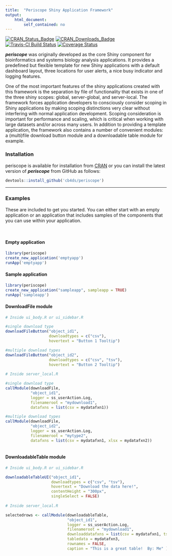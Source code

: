```yaml
---
title:  "Periscope Shiny Application Framework"
output: 
    html_document:
        self_contained: no
---
```

<!-- Badge Location -->
[![CRAN_Status_Badge](http://www.r-pkg.org/badges/version/periscope?color=9bc2cf)](https://cran.r-project.org/package=periscope)
[![CRAN_Downloads_Badge](https://cranlogs.r-pkg.org/badges/grand-total/periscope?color=9bc2cf)](https://cran.r-project.org/package=periscope)
[![Travis-CI Build Status](https://travis-ci.org/cb4ds/periscope.svg?branch=master)](https://travis-ci.org/cb4ds/periscope)
[![Coverage Status](https://img.shields.io/codecov/c/github/cb4ds/periscope/master.svg)](https://codecov.io/github/cb4ds/periscope?branch=master)
<!-- End Badges -->

***periscope*** was originally developed as the core Shiny component for bioinformatics and systems biology analysis applications. It provides a predefined but flexible template for new Shiny applications with a default dashboard layout, three locations for user alerts, a nice busy indicator and logging features. 

One of the most important features of the shiny applications created with this framework is the separation by file of functionality that exists in one of the three shiny scopes: global, server-global, and server-local. The framework forces application developers to consciously consider scoping in Shiny applications by making scoping distinctions very clear without interfering with normal application development. Scoping consideration is important for performance and scaling, which is critical when working with large datasets and/or across many users.  In addition to providing a template application, the framework also contains a number of convenient modules: a (multi)file download button module and a downloadable table module for example.

### Installation

periscope is available for installation from 
[CRAN](https://CRAN.R-project.org/package=periscope) or you can install the
latest version of ***periscope*** from GitHub as follows:

```r
devtools::install_github('cb4ds/periscope')
```

---



### Examples

These are included to get you started. You can either start with an empty application or an application that includes samples of the components that you can use within your application.

<br/>

#### Empty application

```r
library(periscope)
create_new_application('emptyapp')
runApp('emptyapp')
```


#### Sample application

```r
library(periscope)
create_new_application("sampleapp", sampleapp = TRUE)
runApp('sampleapp')

```


#### DownloadFile module

```r
# Inside ui_body.R or ui_sidebar.R

#single download type
downloadFileButton("object_id1", 
                   downloadtypes = c("csv"), 
                   hovertext = "Button 1 Tooltip")

#multiple download types
downloadFileButton("object_id2", 
                   downloadtypes = c("csv", "tsv"), 
                   hovertext = "Button 2 Tooltip")
                
# Inside server_local.R

#single download type
callModule(downloadFile, 
           "object_id1", 
           logger = ss_userAction.Log,
           filenameroot = "mydownload1",
           datafxns = list(csv = mydatafxn1))

#multiple download types
callModule(downloadFile, 
           "object_id2",
           logger = ss_userAction.Log,
           filenameroot = "mytype2",
           datafxns = list(csv = mydatafxn1, xlsx = mydatafxn2))   
                   
```

#### DownloadableTable module

```r
# Inside ui_body.R or ui_sidebar.R

downloadableTableUI("object_id1", 
                    downloadtypes = c("csv", "tsv"), 
                    hovertext = "Download the data here!",
                    contentHeight = "300px",
                    singleSelect = FALSE)
                    
# Inside server_local.R

selectedrows <- callModule(downloadableTable, 
                           "object_id1", 
                           logger = ss_userAction.Log,
                           filenameroot = "mydownload1",
                           downloaddatafxns = list(csv = mydatafxn1, tsv = mydatafxn2),
                           tabledata = mydatafxn3,
                           rownames = FALSE,
                           caption = "This is a great table!  By: Me" )
```
